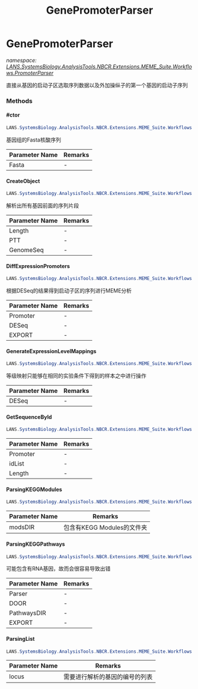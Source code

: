 ﻿---
title: GenePromoterParser
---

# GenePromoterParser
_namespace: [LANS.SystemsBiology.AnalysisTools.NBCR.Extensions.MEME_Suite.Workflows.PromoterParser](N-LANS.SystemsBiology.AnalysisTools.NBCR.Extensions.MEME_Suite.Workflows.PromoterParser.html)_

直接从基因的启动子区选取序列数据以及外加操纵子的第一个基因的启动子序列



### Methods

#### #ctor
```csharp
LANS.SystemsBiology.AnalysisTools.NBCR.Extensions.MEME_Suite.Workflows.PromoterParser.GenePromoterParser.#ctor(LANS.SystemsBiology.SequenceModel.FASTA.FastaToken,LANS.SystemsBiology.Assembly.NCBI.GenBank.TabularFormat.PTT)
```
基因组的Fasta核酸序列

|Parameter Name|Remarks|
|--------------|-------|
|Fasta|-|


#### CreateObject
```csharp
LANS.SystemsBiology.AnalysisTools.NBCR.Extensions.MEME_Suite.Workflows.PromoterParser.GenePromoterParser.CreateObject(System.Int32,LANS.SystemsBiology.Assembly.NCBI.GenBank.TabularFormat.PTT,LANS.SystemsBiology.SequenceModel.NucleotideModels.SegmentReader)
```
解析出所有基因前面的序列片段

|Parameter Name|Remarks|
|--------------|-------|
|Length|-|
|PTT|-|
|GenomeSeq|-|


#### DiffExpressionPromoters
```csharp
LANS.SystemsBiology.AnalysisTools.NBCR.Extensions.MEME_Suite.Workflows.PromoterParser.GenePromoterParser.DiffExpressionPromoters(LANS.SystemsBiology.AnalysisTools.NBCR.Extensions.MEME_Suite.Workflows.PromoterParser.GenePromoterParser,System.Collections.Generic.IEnumerable{LANS.SystemsBiology.Toolkits.RNA_Seq.RTools.DESeq2.ResultData},System.String)
```
根据DESeq的结果得到启动子区的序列进行MEME分析

|Parameter Name|Remarks|
|--------------|-------|
|Promoter|-|
|DESeq|-|
|EXPORT|-|


#### GenerateExpressionLevelMappings
```csharp
LANS.SystemsBiology.AnalysisTools.NBCR.Extensions.MEME_Suite.Workflows.PromoterParser.GenePromoterParser.GenerateExpressionLevelMappings(System.Collections.Generic.IEnumerable{LANS.SystemsBiology.Toolkits.RNA_Seq.RTools.DESeq2.ResultData})
```
等级映射只能够在相同的实验条件下得到的样本之中进行操作

|Parameter Name|Remarks|
|--------------|-------|
|DESeq|-|


#### GetSequenceById
```csharp
LANS.SystemsBiology.AnalysisTools.NBCR.Extensions.MEME_Suite.Workflows.PromoterParser.GenePromoterParser.GetSequenceById(LANS.SystemsBiology.AnalysisTools.NBCR.Extensions.MEME_Suite.Workflows.PromoterParser.GenePromoterParser,System.Collections.Generic.IEnumerable{System.String},System.Int32)
```


|Parameter Name|Remarks|
|--------------|-------|
|Promoter|-|
|idList|-|
|Length|-|


#### ParsingKEGGModules
```csharp
LANS.SystemsBiology.AnalysisTools.NBCR.Extensions.MEME_Suite.Workflows.PromoterParser.GenePromoterParser.ParsingKEGGModules(LANS.SystemsBiology.AnalysisTools.NBCR.Extensions.MEME_Suite.Workflows.PromoterParser.GenePromoterParser,System.String,System.String,System.String,LANS.SystemsBiology.AnalysisTools.NBCR.Extensions.MEME_Suite.Workflows.PromoterParser.GetLocusTags)
```


|Parameter Name|Remarks|
|--------------|-------|
|modsDIR|包含有KEGG Modules的文件夹|


#### ParsingKEGGPathways
```csharp
LANS.SystemsBiology.AnalysisTools.NBCR.Extensions.MEME_Suite.Workflows.PromoterParser.GenePromoterParser.ParsingKEGGPathways(LANS.SystemsBiology.AnalysisTools.NBCR.Extensions.MEME_Suite.Workflows.PromoterParser.GenePromoterParser,System.String,System.String,System.String,LANS.SystemsBiology.AnalysisTools.NBCR.Extensions.MEME_Suite.Workflows.PromoterParser.GetLocusTags)
```
可能包含有RNA基因，故而会很容易导致出错

|Parameter Name|Remarks|
|--------------|-------|
|Parser|-|
|DOOR|-|
|PathwaysDIR|-|
|EXPORT|-|


#### ParsingList
```csharp
LANS.SystemsBiology.AnalysisTools.NBCR.Extensions.MEME_Suite.Workflows.PromoterParser.GenePromoterParser.ParsingList(LANS.SystemsBiology.AnalysisTools.NBCR.Extensions.MEME_Suite.Workflows.PromoterParser.GenePromoterParser,LANS.SystemsBiology.Assembly.DOOR.DOOR,System.Collections.Generic.IEnumerable{System.String},System.String,System.String,LANS.SystemsBiology.AnalysisTools.NBCR.Extensions.MEME_Suite.Workflows.PromoterParser.GetLocusTags)
```


|Parameter Name|Remarks|
|--------------|-------|
|locus|需要进行解析的基因的编号的列表|



